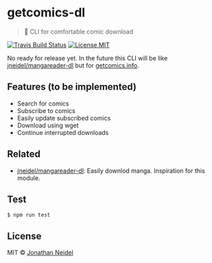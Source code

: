 # getcomics-dl

> 💾 CLI for comfortable comic download 

[![Travis Build Status](https://img.shields.io/travis/jneidel/getcomics-dl.svg?style=flat-square)](https://travis-ci.org/jneidel/getcomics-dl)
[![License MIT](https://img.shields.io/badge/license-MIT-green.svg?style=flat-square)](https://github.com/jneidel/getcomics-dl/blob/master/license)

No ready for release yet. In the future this CLI will be like [jneidel/mangareader-dl](https://github.com/jneidel/mangareader-dl) but for [getcomics.info](https://getcomics.info).

## Features (to be implemented)

- Search for comics
- Subscribe to comics
- Easily update subscribed comics
- Download using wget
- Continue interrupted downloads

<!--
[![Npm Downloads](https://img.shields.io/npm/dw/getcomics-dl.svg?style=flat-square)](https://www.npmjs.com/package/getcomics-dl)


## Install

[![Npm Version](https://img.shields.io/npm/v/getcomics-dl.svg?style=flat-square)](https://www.npmjs.com/package/getcomics-dl)

```
$ npm install getcomics-dl
```

## Usage

```
--help
```

## Examples

These examples will showcase common use cases. View the [API docs](#commands) for more info on the individual commands.

**Do:**

```zsh
$ getcomics-dl

#=>
```

See:

- [`getcomics-dl`](#getcomics-dl-options)

## Commands

### getcomics-dl [options]

<table><tr>
  <td>
    options:
    <code><a href="#--out">--out</a></code>,
    <code><a href="#--micro">--micro</a></code>
  </td>
</tr></table>

Describe functionality

```
$ getcomics-dl
```

### config

Describe functionality

## Options

### --out

<table><tr>
  <td>Alias: <code>-o</code></td>
  <td>Default: <code></code></td>
  <td>Type: <code>string</code></td>
</tr></table>

Set the output path.

```zsh
$ getcomics-dl
```
-->

## Related

- [jneidel/mangareader-dl](https://github.com/jneidel/mangareader-dl): Easily downlod manga. Inspiration for this module.

## Test

```
$ npm run test
```

## License

MIT © [Jonathan Neidel](https://jneidel.com)
